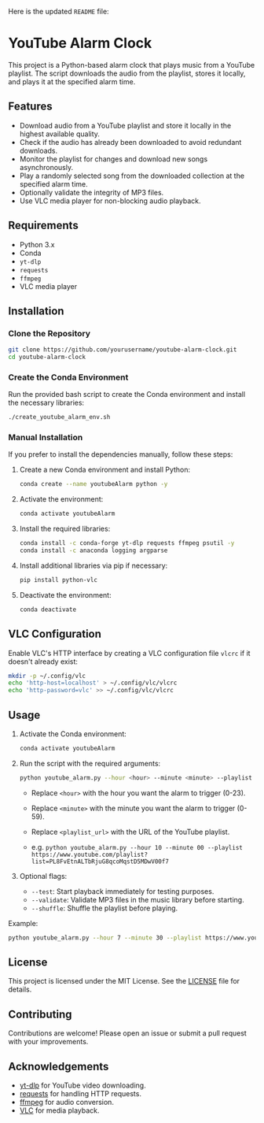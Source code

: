 Here is the updated `README` file:

# YouTube Alarm Clock

This project is a Python-based alarm clock that plays music from a YouTube playlist. The script downloads the audio from the playlist, stores it locally, and plays it at the specified alarm time.

## Features

- Download audio from a YouTube playlist and store it locally in the highest available quality.
- Check if the audio has already been downloaded to avoid redundant downloads.
- Monitor the playlist for changes and download new songs asynchronously.
- Play a randomly selected song from the downloaded collection at the specified alarm time.
- Optionally validate the integrity of MP3 files.
- Use VLC media player for non-blocking audio playback.

## Requirements

- Python 3.x
- Conda
- `yt-dlp`
- `requests`
- `ffmpeg`
- VLC media player

## Installation

### Clone the Repository

```bash
git clone https://github.com/yourusername/youtube-alarm-clock.git
cd youtube-alarm-clock
```

### Create the Conda Environment

Run the provided bash script to create the Conda environment and install the necessary libraries:

```bash
./create_youtube_alarm_env.sh
```

### Manual Installation

If you prefer to install the dependencies manually, follow these steps:

1. Create a new Conda environment and install Python:

    ```bash
    conda create --name youtubeAlarm python -y
    ```

2. Activate the environment:

    ```bash
    conda activate youtubeAlarm
    ```

3. Install the required libraries:

    ```bash
    conda install -c conda-forge yt-dlp requests ffmpeg psutil -y
    conda install -c anaconda logging argparse
    ```

4. Install additional libraries via pip if necessary:

    ```bash
    pip install python-vlc
    ```

5. Deactivate the environment:

    ```bash
    conda deactivate
    ```

## VLC Configuration

Enable VLC's HTTP interface by creating a VLC configuration file `vlcrc` if it doesn't already exist:

```sh
mkdir -p ~/.config/vlc
echo 'http-host=localhost' > ~/.config/vlc/vlcrc
echo 'http-password=vlc' >> ~/.config/vlc/vlcrc
```

## Usage

1. Activate the Conda environment:

    ```bash
    conda activate youtubeAlarm
    ```

2. Run the script with the required arguments:

    ```bash
    python youtube_alarm.py --hour <hour> --minute <minute> --playlist <playlist_url>
    ```

    - Replace `<hour>` with the hour you want the alarm to trigger (0-23).
    - Replace `<minute>` with the minute you want the alarm to trigger (0-59).
    - Replace `<playlist_url>` with the URL of the YouTube playlist.

    - e.g. ```python youtube_alarm.py --hour 10 --minute 00 --playlist https://www.youtube.com/playlist?list=PL8FvEtnALTbRjuG8qcoMqstD5MDwV00f7```

3. Optional flags:

    - `--test`: Start playback immediately for testing purposes.
    - `--validate`: Validate MP3 files in the music library before starting.
    - `--shuffle`: Shuffle the playlist before playing.

Example:

```bash
python youtube_alarm.py --hour 7 --minute 30 --playlist https://www.youtube.com/playlist?list=PL8FvEtnALTbRjuG8qcoMqstD5MDwV00f7 --test --validate --shuffle
```

## License

This project is licensed under the MIT License. See the [LICENSE](LICENSE) file for details.

## Contributing

Contributions are welcome! Please open an issue or submit a pull request with your improvements.

## Acknowledgements

- [yt-dlp](https://github.com/yt-dlp/yt-dlp) for YouTube video downloading.
- [requests](https://github.com/psf/requests) for handling HTTP requests.
- [ffmpeg](https://ffmpeg.org/) for audio conversion.
- [VLC](https://www.videolan.org/vlc/) for media playback.
